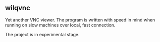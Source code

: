 wilqvnc
--------

Yet another VNC viewer. The program is written with speed in mind
when running on slow machines over local, fast connection.


The project is in experimental stage.

